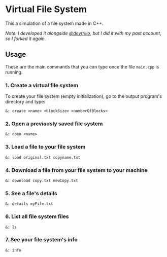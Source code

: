 # Virtual File System

This a simulation of a file system made in C++. <br />

*Note: I developed it alongside [@devtrillo](https://github.com/devtrillo), but I did it with my past account, so I forked it again.*

## Usage

These are the main commands that you can type once the file `main.cpp` is running. <br />

### 1. Create a virtual file system

To create your file system (empty initialization), go to the output program's directory and type: <br />

```
&: create <name> <blockSize> <numberOfBlocks>
```

### 2. Open a previously saved file system

```
&: open <name>
```

### 3. Load a file to your file system

```
&: load original.txt copyname.txt
```

### 4. Download a file from your file system to your machine

```
&: download copy.txt newCopy.txt
```

### 5. See a file's details

```
&: details myFile.txt
```

### 6. List all file system files

```
&: ls
```

### 7. See your file system's info

```
&: info
```
